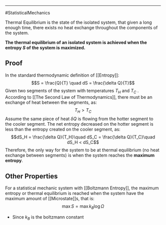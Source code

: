 ----
#StatisticalMechanics 

Thermal Equilibrium is the state of the isolated system, that given a long enough time, there exists no heat exchange throughout the components of the system.

**The thermal equilibrium of an isolated system is achieved when the entropy $S$ of the system is maximized.** 

## Proof

In the standard thermodynamic definition of [[Entropy]]:
$$S = \frac{Q}{T} \quad dS = \frac{\delta Q}{T}$$
Given two segments of the system with temperatures $T_H$ and $T_C$ . According to [[The Second Law of Thermodynamics]], there must be an exchange of heat between the segments, as:
$$T_H > T_C$$
Assume the same piece of heat $\delta Q$ is flowing from the hotter segment to the cooler segment. The net entropy decreased on the hotter segment is less than the entropy created on the cooler segment, as:
$$dS_H = \frac{\delta Q}{T_H}\quad dS_C = \frac{\delta Q}{T_C}\quad dS_H < dS_C$$
Therefore, the only way for the system to be at thermal equilibrium (no heat exchange between segments) is when the system reaches the **maximum entropy**. 

## Other Properties

For a statistical mechanic system with [[Boltzmann Entropy]], the maximum entropy or thermal equilibrium is reached when the system have the maximum amount of [[Microstate]]s, that is:
$$\max S = \max k_B \log \Omega$$
- Since $k_B$ is the boltzmann constant
